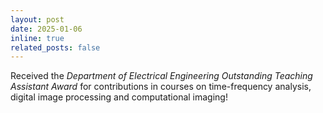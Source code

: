 ```yaml
---
layout: post
date: 2025-01-06
inline: true
related_posts: false
---
```


Received the *Department of Electrical Engineering Outstanding Teaching Assistant Award* for contributions in courses on time-frequency analysis, digital image processing and computational imaging!